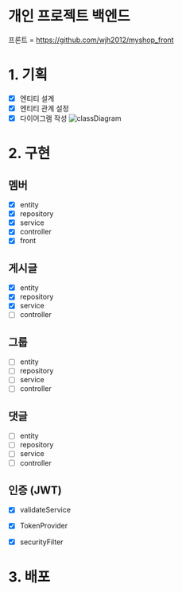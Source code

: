 # 개인 프로젝트 백엔드
프론트 = https://github.com/wjh2012/myshop_front

# 1. 기획
- [x] 엔티티 설계
- [x] 엔티티 관계 설정
- [x] 다이어그램 작성
![classDiagram](https://user-images.githubusercontent.com/57653698/197394730-ba3271f5-f4cc-4064-9e75-2948a9e64d76.jpg)

# 2. 구현
## 멤버
- [x] entity
- [x] repository
- [x] service
- [x] controller
- [x] front

## 게시글
- [x] entity
- [x] repository
- [x] service
- [ ] controller

## 그룹
- [ ] entity
- [ ] repository
- [ ] service
- [ ] controller

## 댓글
- [ ] entity
- [ ] repository
- [ ] service
- [ ] controller

## 인증 (JWT)
- [x] validateService
- [x] TokenProvider
- [x] securityFilter


# 3. 배포
